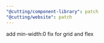 ```yaml
---
"@cutting/component-library": patch
"@cutting/website": patch
---
```


add min-width:0 fix for grid and flex
